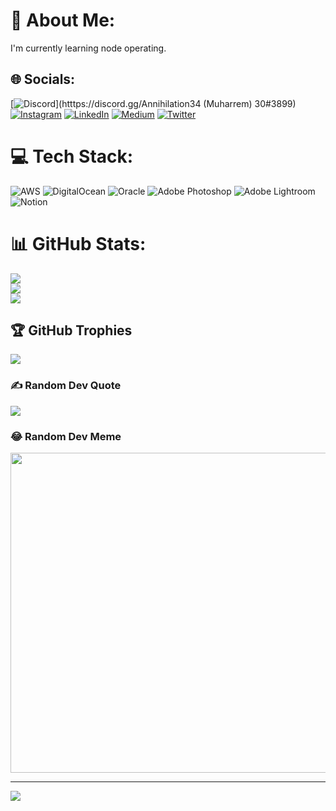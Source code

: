 # 💫 About Me:
I'm currently learning node operating.


## 🌐 Socials:
[![Discord](https://img.shields.io/badge/Discord-%237289DA.svg?logo=discord&logoColor=white)](htttps://discord.gg/Annihilation34 (Muharrem) 30#3899) [![Instagram](https://img.shields.io/badge/Instagram-%23E4405F.svg?logo=Instagram&logoColor=white)](https://instagram.com/muharrem_acar) [![LinkedIn](https://img.shields.io/badge/LinkedIn-%230077B5.svg?logo=linkedin&logoColor=white)](https://linkedin.com/in/muharrem-acar-20796b59) [![Medium](https://img.shields.io/badge/Medium-12100E?logo=medium&logoColor=white)](https://medium.com/@muharremacar38) [![Twitter](https://img.shields.io/badge/Twitter-%231DA1F2.svg?logo=Twitter&logoColor=white)](https://twitter.com/muharrem_acar) 

# 💻 Tech Stack:
![AWS](https://img.shields.io/badge/AWS-%23FF9900.svg?style=for-the-badge&logo=amazon-aws&logoColor=white) ![DigitalOcean](https://img.shields.io/badge/DigitalOcean-%230167ff.svg?style=for-the-badge&logo=digitalOcean&logoColor=white) ![Oracle](https://img.shields.io/badge/Oracle-F80000?style=for-the-badge&logo=oracle&logoColor=white) ![Adobe Photoshop](https://img.shields.io/badge/adobephotoshop-%2331A8FF.svg?style=for-the-badge&logo=adobephotoshop&logoColor=white) ![Adobe Lightroom](https://img.shields.io/badge/Adobe%20Lightroom-31A8FF.svg?style=for-the-badge&logo=Adobe%20Lightroom&logoColor=white) ![Notion](https://img.shields.io/badge/Notion-%23000000.svg?style=for-the-badge&logo=notion&logoColor=white)
# 📊 GitHub Stats:
![](https://github-readme-stats.vercel.app/api?username=tardigrade34&theme=dark&hide_border=false&include_all_commits=true&count_private=false)<br/>
![](https://github-readme-streak-stats.herokuapp.com/?user=tardigrade34&theme=dark&hide_border=false)<br/>
![](https://github-readme-stats.vercel.app/api/top-langs/?username=tardigrade34&theme=dark&hide_border=false&include_all_commits=true&count_private=false&layout=compact)

## 🏆 GitHub Trophies
![](https://github-profile-trophy.vercel.app/?username=tardigrade34&theme=discord&no-frame=false&no-bg=true&margin-w=4)

### ✍️ Random Dev Quote
![](https://quotes-github-readme.vercel.app/api?type=horizontal&theme=radical)

### 😂 Random Dev Meme
<img src="https://random-memer.herokuapp.com/" width="512px"/>

---
[![](https://visitcount.itsvg.in/api?id=tardigrade34&icon=4&color=1)](https://visitcount.itsvg.in)
